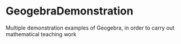 # GeogebraDemonstration
 Multiple demonstration examples of Geogebra, in order to carry out mathematical teaching work
